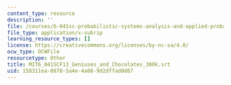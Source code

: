 ```yaml
---
content_type: resource
description: ''
file: /courses/6-041sc-probabilistic-systems-analysis-and-applied-probability-fall-2013/158311ea08785a4e4a089d2dffad0d67_MIT6_041SCF13_Geniuses_and_Chocolates_300k.srt
file_type: application/x-subrip
learning_resource_types: []
license: https://creativecommons.org/licenses/by-nc-sa/4.0/
ocw_type: OCWFile
resourcetype: Other
title: MIT6_041SCF13_Geniuses_and_Chocolates_300k.srt
uid: 158311ea-0878-5a4e-4a08-9d2dffad0d67
---
```


